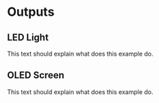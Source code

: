 # Outputs
## LED Light
This text should explain what does this example do.

## OLED Screen
This text should explain what does this example do.